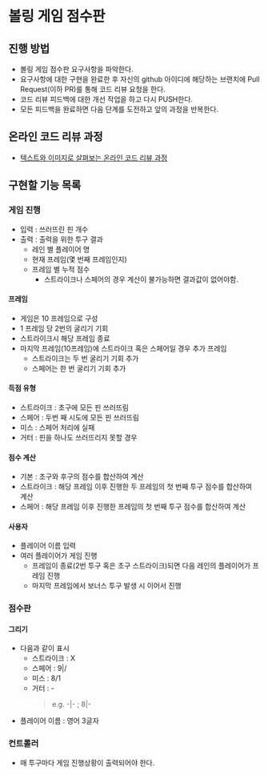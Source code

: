 # 볼링 게임 점수판
## 진행 방법
* 볼링 게임 점수판 요구사항을 파악한다.
* 요구사항에 대한 구현을 완료한 후 자신의 github 아이디에 해당하는 브랜치에 Pull Request(이하 PR)를 통해 코드 리뷰 요청을 한다.
* 코드 리뷰 피드백에 대한 개선 작업을 하고 다시 PUSH한다.
* 모든 피드백을 완료하면 다음 단계를 도전하고 앞의 과정을 반복한다.

## 온라인 코드 리뷰 과정
* [텍스트와 이미지로 살펴보는 온라인 코드 리뷰 과정](https://github.com/next-step/nextstep-docs/tree/master/codereview)

## 구현할 기능 목록
### 게임 진행
- 입력 : 쓰러뜨린 핀 개수
- 출력 : 출력을 위한 투구 결과
    - 레인 별 플레이어 명
    - 현재 프레임(몇 번째 프레임인지)
    - 프레임 별 누적 점수
        - 스트라이크나 스페어의 경우 계산이 불가능하면 결과값이 없어야함.
    
#### 프레임
- 게임은 10 프레임으로 구성
- 1 프레임 당 2번의 굴리기 기회
- 스트라이크시 해당 프레임 종료
- 마지막 프레임(10프레임)에 스트라이크 혹은 스페어일 경우 추가 프레임
    - 스트라이크는 두 번 굴리기 기회 추가
    - 스페어는 한 번 굴리기 기회 추가

#### 득점 유형
- 스트라이크 : 초구에 모든 핀 쓰러뜨림 
- 스페어 : 두번 째 시도에 모든 핀 쓰러뜨림
- 미스 : 스페어 처리에 실패
- 거터 : 핀을 하나도 쓰러뜨리지 못할 경우

#### 점수 계산
- 기본 : 초구와 후구의 점수를 합산하여 계산
- 스트라이크 : 해당 프레임 이후 진행한 두 프레임의 첫 번째 투구 점수를 합산하여 계산
- 스페어 : 해당 프레임 이후 진행한 프레임의 첫 번째 투구 점수를 합산하여 계산

#### 사용자
- 플레이어 이름 입력
- 여러 플레이어가 게임 진행
    - 프레임이 종료(2번 투구 혹은 초구 스트라이크)되면 다음 레인의 플레이어가 프레임 진행
    - 마지막 프레임에서 보너스 투구 발생 시 이어서 진행   

### 점수판
#### 그리기
- 다음과 같이 표시
    - 스트라이크 : X
    - 스페어 : 9|/
    - 미스 : 8/1
    - 거터 : - 
        > e.g. -|- ; 8|- 
- 플레이어 이름 : 영어 3글자

### 컨트롤러
- 매 투구마다 게임 진행상황이 출력되어야 한다.